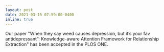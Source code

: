 ```yaml
---
layout: post
date: 2021-03-15 07:59:00-0400
inline: true
---
```


Our paper "When they say weed causes depression, but it’s your fav antidepressant”: Knowledge-aware Attention Framework for Relationship Extraction" has been accepted in the PLOS ONE.
